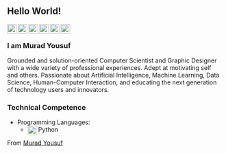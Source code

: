 ## Hello World!

<a href="https://twitter.com/muradyf">
  <img align="left" alt="Murad's Twitter" width="22px" src="https://cdn.jsdelivr.net/npm/simple-icons@3.13.0/icons/twitter.svg" />
</a>
<a href="https://www.linkedin.com/in/muradyf/">
  <img align="left" alt="Murad's Linkdein" width="22px" src="https://cdn.jsdelivr.net/npm/simple-icons@3.13.0/icons/linkedin.svg" />
</a>
<a href="https://github.com/muradyf">
  <img align="left" alt="Murad's Github" width="22px" src="https://cdn.jsdelivr.net/npm/simple-icons@3.13.0/icons/github.svg" />
</a>
<a href="https://www.youtube.com/c/perseusss">
  <img align="left" alt="Murad's YouTube" width="22px" src="https://cdn.jsdelivr.net/npm/simple-icons@3.13.0/icons/youtube.svg" />
</a>
<a href="https://www.behance.net/muradyf">
  <img align="left" alt="Murad's Behance" width="22px" src="https://cdn.jsdelivr.net/npm/simple-icons@3.13.0/icons/behance.svg" />
</a>
<a href="mailto:muradyf@outlook.com">
  <img align="left" alt="Murad's Outlook" width="22px" src="https://cdn.jsdelivr.net/npm/simple-icons@3.13.0/icons/microsoftoutlook.svg" />
</a>
<br />

### I am Murad Yousuf
Grounded and solution-oriented Computer Scientist and Graphic Designer with a wide variety of professional experiences. Adept at motivating self and others. Passionate about Artificial Intelligence, Machine Learning, Data Science, Human-Computer Interaction, and educating the next generation of technology users and innovators.

### Technical Competence
- Programming Languages:
  - <img align="left" alt="Murad's Behance" width="22px" src="https://cdn.jsdelivr.net/npm/simple-icons@3.13.0/icons/python.svg" /> Python


From [Murad Yousuf](https://github.com/muradyf)
